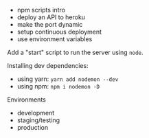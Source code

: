 - npm scripts intro
- deploy an API to heroku
- make the port dynamic
- setup continuous deployment
- use environment variables

Add a "start" script to run the server using `node`.

Installing dev dependencies:

- using yarn: `yarn add nodemon --dev`
- using npm: `npm i nodemon -D`

Environments

- development
- staging/testing
- production

